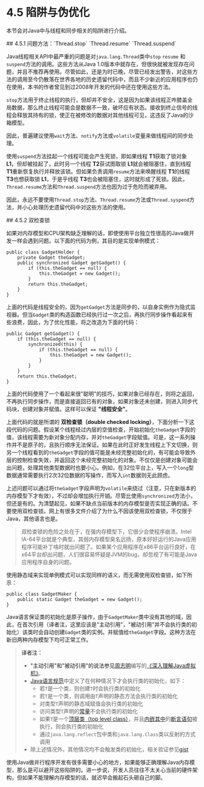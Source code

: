 # 4.5 陷阱与伪优化

本节会对Java中与线程和同步相关的陷阱进行介绍。

<a name="4.5.1" />
## 4.5.1 问题方法：`Thread.stop` `Thread.resume` `Thread.suspend`

Java线程相关API中最严重的问题是对`java.lang.Thread`类中`stop` `resume` 和`suspend`方法的调用。这些方法从Java 1.0版本中就存在，但很快就被发现存在问题，并且不推荐再使用。尽管如此，还是为时已晚，尽管已经发出警告，对这些方法的调用至今仍散落在世界各地的历史遗留代码中，而且不少新近的应用程序也仍在使用，本书的作者曾见到过2008年开发的代码中还在使用这些方法。

`stop`方法用于终止线程的执行，但却并不安全，这是因为如果该线程正咋膝盖全局数据，那么终止线程可能会是数据不一致，破坏应有状态。接收到终止信号的线程会释放其持有的锁，使正在被修改的数据对其他线程可见，这违反了Java的沙箱模型。

因此，普遍建议使用`wait`方法、`notify`方法或`volatile`变量来做线程间的同步处理。

使用`suspend`方法挂起一个线程可能会产生死锁，即如果线程 **T1**获取了锁对象 **L1**，但却被挂起了，此时另一个线程 **T2**获试图取锁 **L1**就会被阻塞住，直到线程 **T1**重新恢复执行并释放该锁。但如果负责调用`resume`方法来唤醒线程 **T1**的线程 **T3**也想获取锁 **L1**，于是乎线程 **T3**也会被阻塞住，这时就形成了死锁。因此，`Thread.resume`方法和`Thread.suspend`方法也因为过于危险而被弃用。

因此，永远不要使用`Thread.stop`方法、`Thread.resume`方法或`Thread.syspend`方法，并小心处理历史遗留代码中对这些方法的使用。

<a name="4.5.2" />
## 4.5.2 双检查锁

如果对内存模型和CPU架构缺乏理解的话，即使使用平台独立性很高的Java做开发一样会遇到问题。以下面的代码为例，其目的是实现单例模式：

    public class GadgetHolder {
        private Gadget theGadget;
        public synchronized Gadget getGadget() {
            if (this.theGadget == null) {
                this.theGadget = new Gadget();
            }
            return this.theGadget;
        }
    }

上面的代码是线程安全的，因为`getGadget`方法是同步的，以自身实例作为隐式监视器。但当`Gadget`类的构造函数已经执行过一次之后，再执行同步操作看起来有些浪费，因此，为了优化性能，将之改造为下面的代码：

    public Gadget getGadget() {
        if (this.theGadget == null) {
            synchronized(this) {
                if (this.theGadget == null) {
                    this.theGadget = new Gadget();
                }
            }
        }
        return this.theGadget;
    }

上面的代码使用了一个看起来很"聪明"的技巧，如果对象已经存在，则将之返回，不再执行同步操作，而是直接返回已有的对象，如果对象还未创建，则进入同步代码块，创建对象并赋值。这样可以保证 **"线程安全"**。

上面代码的就是所谓的 **双检查锁（double checked locking）**，下面分析一下这段代码的问题。假设某个线程经过内层的空值检查，开始初始化`theGadget`字段的值，该线程需要为新对象分配内存，并对`theGadget`字段赋值。可是，这一系列操作并不是原子的，且执行顺序无法保证。如果在此时正好发生线程上下文切换，则另一个线程看到的`theGadget`字段的值可能是未经完整初始化的，有可能会导致外层的控制检查失效，并返回这个未经完整初始化的对象。不仅仅是创建对象可能会出问题，处理其他类型数据时也要小心。例如，在32位平台上，写入一个`long`型数据通常需要执行2次32位数据的写操作，而写入`int`数据则无此顾虑。

上述问题可以通过将`theGadget`字段声明为`volatile`来绕过（注意，只在新版本的内存模型下才有效），不过却会增加执行开销。尽管比使用`synchronized`方法小，但还是有的。为清楚起见，如果不缺点当前版本的内存模型是否实现正确的话。不要使用双检查锁。网上有很多文件介绍了为什么不因该使用双检查锁，不仅限于Java，其他语言也是。

>双检查锁的危险之处在于，在强内存模型下，它很少会使程序崩溃。Intel IA-64平台就是个典型，其弱内存模型臭名远扬，原本好好运行的Java应用程序可能补丁啥时就出问题了。如果某个应用程序在x86平台运行良好，在x64平台却出问题，人们很容易怀疑是JVM的bug，却忽视了有可能是Java应用程序自身的问题。

使用静态域来实现单例模式可以实现同样的语义，而无需使用双检查锁，如下所示：

    public class GadgetMaker {
        public static Gadget theGadget = new Gadget();
    }

Java语言保证类的初始化是原子操作，由于`GadgetMaker`类中没有其他的域，因此，在首次引用（译者注，这里应该是"主动引用"，"被动引用"并不会执行类的初始化）该类时会自动创建`Gadget`类的实例。并赋值给`theGadget`字段。这种方法在新旧两种内存模型下均可正常工作。

>译者注：
>
> * "主动引用"和"被动引用"的说法参见[周志明][1]编写的[《深入理解Java虚拟机》][2]。
> * [Java语言规范][3]中定义了在何种情况下才会执行类的初始化，如下：
>     * 若`T`是一个类，则创建`T`时会执行类的初始化
>     * 若`T`是一个类，则调用由`T`声明的静态方法会执行类的初始化
>     * 对类型`T`声明的静态域赋值会执行类的初始化
>     * 访问类型`T`声明的[常量][7]不会执行类的初始化
>     * 如果`T`是一个[顶层类（top level class）][4]，并且[内嵌其中][6]的[断言语句][5]被执行，则会执行类的初始化
>     * 通过`java.lang.reflect`包中类和`java.lang.Class`类以反射的方式调用
> * 除上述情况外，其他情况均不会触发类的初始化，相关验证参见[gist][8]

使用Java做并行程序开发有很多需要小心的地方，如果能够正确理解Java内存模型，那么是可以避开这些陷阱的。进一步说，开发人员往往不太关心当前的硬件架构，但如果不能理解内存模型的话，就迟早会搬起石头砸自己的脚。





[1]:    http://weibo.com/icyfenix
[2]:    http://book.douban.com/subject/24722612/
[3]:    http://docs.oracle.com/javase/specs/jls/se7/html/jls-12.html#jls-12.4.1
[4]:    http://docs.oracle.com/javase/specs/jls/se7/html/jls-7.html#jls-7.6
[5]:    http://docs.oracle.com/javase/specs/jls/se7/html/jls-14.html#jls-14.10
[6]:    http://docs.oracle.com/javase/specs/jls/se7/html/jls-8.html#jls-8.1.3
[7]:    http://docs.oracle.com/javase/specs/jls/se7/html/jls-4.html#jls-4.12.4
[8]:    https://gist.github.com/caoxudong/9094098